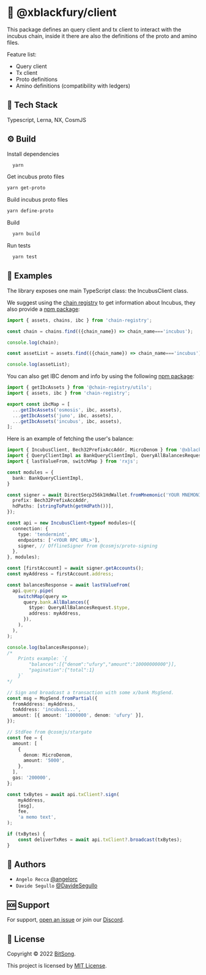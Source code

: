 # 📡 @xblackfury/client

This package defines an query client and tx client to interact with the incubus chain, inside it there are also the definitions of the proto and amino files.

Feature list:
- Query client
- Tx client
- Proto definitions
- Amino definitions (compatibility with ledgers)

## 🚀 Tech Stack

Typescript, Lerna, NX, CosmJS

## ⚙️ Build

Install dependencies

```bash
  yarn
```

Get incubus proto files

```bash
yarn get-proto
```

Build incubus proto files

```bash
yarn define-proto
```

Build

```bash
  yarn build
```

Run tests

```bash
  yarn test
```

## 📘 Examples
The library exposes one main TypeScript class: the IncubusClient class.

We suggest using the [chain registry](https://github.com/cosmos/chain-registry) to get information about Incubus, they also provide a [npm package](https://www.npmjs.com/package/chain-registry):

```ts
import { assets, chains, ibc } from 'chain-registry';

const chain = chains.find(({chain_name}) => chain_name==='incubus');

console.log(chain);

const assetList = assets.find(({chain_name}) => chain_name==='incubus');

console.log(assetList);
```

You can also get IBC denom and info by using the following [npm package](https://www.npmjs.com/package/@chain-registry/utils):
```ts
import { getIbcAssets } from '@chain-registry/utils';
import { assets, ibc } from 'chain-registry';

export const ibcMap = [
  ...getIbcAssets('osmosis', ibc, assets),
  ...getIbcAssets('juno', ibc, assets),
  ...getIbcAssets('incubus', ibc, assets),
];
```

Here is an example of fetching the user's balance:

```ts
import { IncubusClient, Bech32PrefixAccAddr, MicroDenom } from '@xblackfury/client';
import { QueryClientImpl as BankQueryClientImpl, QueryAllBalancesRequest } from '@xblackfury/client/dist/codec/cosmos/bank/v1beta1/query';
import { lastValueFrom, switchMap } from 'rxjs';

const modules = {
  bank: BankQueryClientImpl,
}

const signer = await DirectSecp256k1HdWallet.fromMnemonic('YOUR MNEMONIC', {
  prefix: Bech32PrefixAccAddr,
  hdPaths: [stringToPath(getHdPath())],
});

const api = new IncubusClient<typeof modules>({
  connection: {
    type: 'tendermint',
    endpoints: ['<YOUR RPC URL>'],
    signer, // OfflineSigner from @cosmjs/proto-signing
  },
}, modules);

const [firstAccount] = await signer.getAccounts();
const myAddress = firstAccount.address;

const balancesResponse = await lastValueFrom(
  api.query.pipe(
    switchMap(query =>
      query.bank.AllBalances({
        $type: QueryAllBalancesRequest.$type,
        address: myAddress,
      }),
    ),
  ),
);

console.log(balancesResponse);
/*
    Prints example: `{
        "balances":[{"denom":"ufury","amount":"10000000000"}],
        "pagination":{"total":1}
    }`
*/

// Sign and broadcast a transaction with some x/bank MsgSend.
const msg = MsgSend.fromPartial({
  fromAddress: myAddress,
  toAddress: 'incubus1...',
  amount: [{ amount: '1000000', denom: 'ufury' }],
});

// StdFee from @cosmjs/stargate
const fee = {
  amount: [
    {
      denom: MicroDenom,
      amount: '5000',
    },
  ],
  gas: '200000',
};

const txBytes = await api.txClient?.sign(
	myAddress,
	[msg],
	fee,
	'a memo text',
);

if (txBytes) {
	const deliverTxRes = await api.txClient?.broadcast(txBytes);
}
```

## 👤 Authors

- `Angelo Recca` [@angelorc](https://github.com/angelorc)
- `Davide Segullo` [@DavideSegullo](https://github.com/DavideSegullo)

## 🆘 Support

For support, [open an issue](https://github.com/nephirim/incubusjs/issues) or join our [Discord](https://discord.gg/5VT5fJmF).

## 🔏 License

Copyright © 2022 [BitSong](https://github.com/nephirim).

This project is licensed by [MIT License](https://api.github.com/licenses/mit).